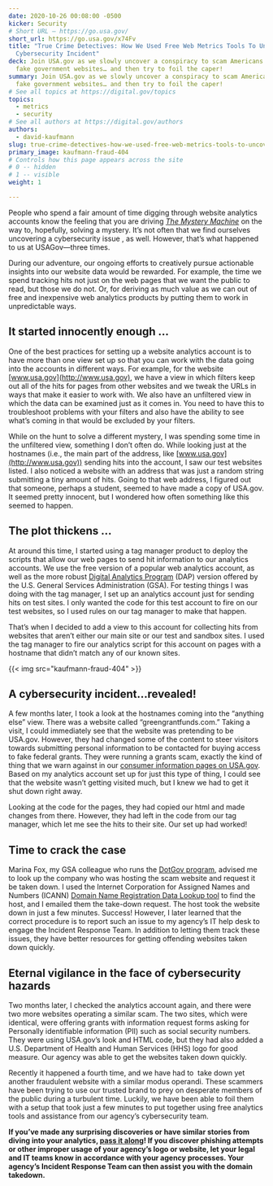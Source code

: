 ```yaml
---
date: 2020-10-26 00:08:00 -0500
kicker: Security
# Short URL — https://go.usa.gov/
short_url: https://go.usa.gov/x74Fv
title: "True Crime Detectives: How We Used Free Web Metrics Tools To Uncover a
  Cybersecurity Incident"
deck: Join USA.gov as we slowly uncover a conspiracy to scam Americans using
  fake government websites… and then try to foil the caper!
summary: Join USA.gov as we slowly uncover a conspiracy to scam Americans using
  fake government websites… and then try to foil the caper!
# See all topics at https://digital.gov/topics
topics:
  - metrics
  - security
# See all authors at https://digital.gov/authors
authors:
  - david-kaufmann
slug: true-crime-detectives-how-we-used-free-web-metrics-tools-to-uncover-a-cybersecurity-incident
primary_image: kaufmann-fraud-404
# Controls how this page appears across the site
# 0 -- hidden
# 1 -- visible
weight: 1

---
```


People who spend a fair amount of time digging through website analytics accounts know the feeling that you are driving [_The Mystery Machine_](https://en.wikipedia.org/wiki/Scooby-Doo) on the way to, hopefully, solving a mystery. It’s not often that we find ourselves uncovering a cybersecurity issue , as well. However, that’s what happened to us at USAGov—three times. 

During our adventure, our ongoing efforts to creatively pursue actionable insights into our website data would be rewarded. For example, the time we spend tracking hits not just on the web pages that we want the public to read, but those we do not. Or, for deriving as much value as we can out of free and inexpensive web analytics products by putting them to work in unpredictable ways.

## It started innocently enough …

One of the best practices for setting up a website analytics account is to have more than one view set up so that you can work with the data going into the accounts in different ways. For example, for the website [www.usa.gov](http://www.usa.gov), we have a view in which filters keep out all of the hits for pages from other websites and we tweak the URLs in ways that make it easier to work with. We also have an unfiltered view in which the data can be examined just as it comes in. You need to have this to troubleshoot problems with your filters and also have the ability to see what’s coming in that would be excluded by your filters. 

While on the hunt to solve a different mystery, I was spending some time in the unfiltered view, something I don’t often do. While looking just at the hostnames (i.e., the main part of the address, like [www.usa.gov](http://www.usa.gov)) sending hits into the account, I saw our test websites listed. I also noticed a website with an address that was just a random string submitting a tiny amount of hits. Going to that web address, I figured out that someone, perhaps a student, seemed to have made a copy of USA.gov. It seemed pretty innocent, but I wondered how often something like this seemed to happen.

## The plot thickens ...

At around this time, I started using a tag manager product to deploy the scripts that allow our web pages to send hit information to our analytics accounts. We use the free version of a popular web analytics account, as well as the more robust [Digital Analytics Program](https://digital.gov/guides/dap/) (DAP) version offered by the U.S. General Services Administration (GSA). For testing things I was doing with the tag manager, I set up an analytics account just for sending hits on test sites. I only wanted the code for this test account to fire on our test websites, so I used rules on our tag manager to make that happen. 

That’s when I decided to add a view to this account for collecting hits from websites that aren’t either our main site or our test and sandbox sites. I used the tag manager to fire our analytics script for this account on pages with a hostname that didn’t match any of our known sites. 

{{< img src="kaufmann-fraud-404" >}}

## A cybersecurity incident...revealed!

A few months later, I took a look at the hostnames coming into the “anything else” view. There was a website called “greengrantfunds.com.” Taking a visit, I could immediately see that the website was pretending to be USA.gov. However, they had changed some of the content to steer visitors towards submitting personal information to be contacted for buying access to fake federal grants. They were running a grants scam, exactly the kind of thing that we warn against in our [consumer information pages on USA.gov](https://www.usa.gov/grants). Based on my analytics account set up for just this type of thing, I could see that the website wasn’t getting visited much, but I knew we had to get it shut down right away. 

Looking at the code for the pages, they had copied our html and made changes from there. However, they had left in the code from our tag manager, which let me see the hits to their site. Our set up had worked!

## Time to crack the case

Marina Fox, my GSA colleague who runs the [DotGov program](https://home.dotgov.gov/), advised me to look up the company who was hosting the scam website and request it be taken down. I used the Internet Corporation for Assigned Names and Numbers (ICANN) [Domain Name Registration Data Lookup tool](https://lookup.icann.org/) to find the host, and I emailed them the take-down request. The host took the website down in just a few minutes. Success! However, I later learned that the correct procedure is to report such an issue to my agency’s IT help desk to engage the Incident Response Team. In addition to letting them track these issues, they have better resources for getting offending websites taken down quickly. 

## Eternal vigilance in the face of cybersecurity hazards 

Two months later, I checked the analytics account again, and there were two more websites operating a similar scam. The two sites, which were identical, were offering grants with information request forms asking for Personally identifiable information (PII) such as social security numbers. They were using USA.gov’s look and HTML code, but they had also added a U.S. Department of Health and Human Services (HHS) logo for good measure. Our agency was able to get the websites taken down quickly. 

Recently it happened a fourth time, and we have had to  take down yet another fraudulent website with a similar modus operandi. These scammers have been trying to use our trusted brand to prey on desperate members of the public during a turbulent time. Luckily, we have been able to foil them with a setup that took just a few minutes to put together using free analytics tools and assistance from our agency’s cybersecurity team. 

**If you’ve made any surprising discoveries or have similar stories from diving into your analytics, [pass it along](mailto:digitalgov@gsa.gov)! If you discover phishing attempts or other improper usage of your agency’s logo or website, let your legal and IT teams know in accordance with your agency processes. Your agency’s Incident Response Team can then assist you with the domain takedown.**
